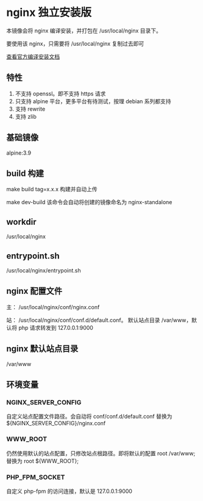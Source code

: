 # nginx 独立安装版
本镜像会将 nginx 编译安装，并打包在 /usr/local/nginx 目录下。

要使用该 nginx，只需要将 /usr/local/nginx 复制过去即可

[查看官方编译安装文档](https://docs.nginx.com/nginx/admin-guide/installing-nginx/installing-nginx-open-source/#installing-nginx-dependencies)

## 特性
1. 不支持 openssl。即不支持 https 请求
2. 只支持 alpine 平台，更多平台有待测试，按理 debian 系列都支持
3. 支持 rewrite
4. 支持 zlib

## 基础镜像
alpine:3.9

## build 构建
make build tag=x.x.x  构建并自动上传

make dev-build 该命令会自动将创建的镜像命名为 nginx-standalone

## workdir
/usr/local/nginx

## entrypoint.sh
/usr/local/nginx/entrypoint.sh

## nginx 配置文件
主： /usr/local/nginx/conf/nginx.conf

站： /usr/local/nginx/conf/conf.d/default.conf。 默认站点目录 /var/www，默认将 php 请求转发到 127.0.0.1:9000

## nginx 默认站点目录
/var/www

## 环境变量
### NGINX_SERVER_CONFIG
自定义站点配置文件路径。会自动将 conf/conf.d/default.conf 替换为 ${NGINX_SERVER_CONFIG}/nginx.conf

### WWW_ROOT
仍然使用默认的站点配置，只修改站点根路径。即将默认的配置 root /var/www; 替换为 root ${WWW_ROOT};

### PHP_FPM_SOCKET
自定义 php-fpm 的访问连接，默认是 127.0.0.1:9000
